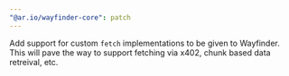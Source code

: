 ```yaml
---
"@ar.io/wayfinder-core": patch
---
```


Add support for custom `fetch` implementations to be given to Wayfinder. This will pave the way to support fetching via x402, chunk based data retreival, etc.

